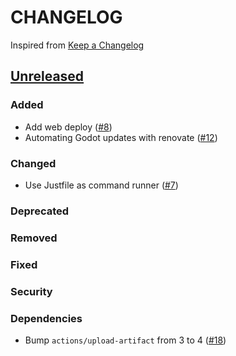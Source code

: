 # CHANGELOG
Inspired from [Keep a Changelog](https://keepachangelog.com/en/1.0.0/)

## [Unreleased]
### Added
- Add web deploy ([#8](https://github.com/MechanicalFlower/godot-template/pull/8))
- Automating Godot updates with renovate ([#12](https://github.com/MechanicalFlower/godot-template/pull/12))
### Changed
- Use Justfile as command runner ([#7](https://github.com/MechanicalFlower/godot-template/pull/7))
### Deprecated
### Removed
### Fixed
### Security
### Dependencies

[Unreleased]: https://github.com/MechanicalFlower/godot-template/compare/0.1.0...HEAD
- Bump `actions/upload-artifact` from 3 to 4 ([#18](https://github.com/MechanicalFlower/godot-template/pull/18))
